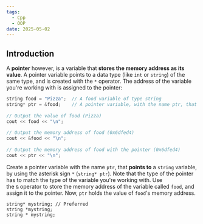 ```yaml
---
tags:
  - Cpp
  - OOP
date: 2025-05-02
---
```

## Introduction 
A **pointer** however, is a variable that **stores the memory address as its value**.
A pointer variable points to a data type (like `int` or `string`) of the same type, and is created with the `*` operator. The address of the variable you're working with is assigned to the pointer:
```cpp
string food = "Pizza";  // A food variable of type string  
string* ptr = &food;    // A pointer variable, with the name ptr, that stores the address of food  
  
// Output the value of food (Pizza)  
cout << food << "\n";  
  
// Output the memory address of food (0x6dfed4)  
cout << &food << "\n";  
  
// Output the memory address of food with the pointer (0x6dfed4)  
cout << ptr << "\n";
```
Create a pointer variable with the name `ptr`, that **points to** a `string` variable, by using the asterisk sign `*` (`string* ptr`). Note that the type of the pointer has to match the type of the variable you're working with.
Use the `&` operator to store the memory address of the variable called `food`, and assign it to the pointer.
Now, `ptr` holds the value of `food`'s memory address.

```There are three ways to declare pointer variables, but the first way is preferred:
string* mystring; // Preferred  
string *mystring;  
string * mystring;
```
